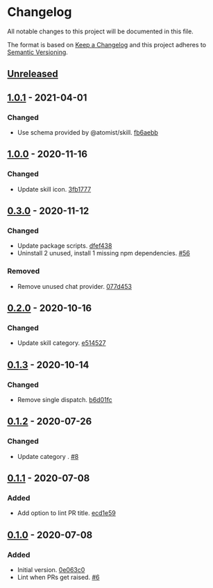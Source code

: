 # Changelog

All notable changes to this project will be documented in this file.

The format is based on [Keep a Changelog](http://keepachangelog.com/)
and this project adheres to [Semantic Versioning](http://semver.org/).

## [Unreleased](https://github.com/atomist-skills/commitlint-skill/compare/1.0.1...HEAD)

## [1.0.1](https://github.com/atomist-skills/commitlint-skill/compare/1.0.0...1.0.1) - 2021-04-01

### Changed

-   Use schema provided by @atomist/skill. [fb6aebb](https://github.com/atomist-skills/commitlint-skill/commit/fb6aebbe9153789c7ba168ea23b0609aac50cd22)

## [1.0.0](https://github.com/atomist-skills/commitlint-skill/compare/0.3.0...1.0.0) - 2020-11-16

### Changed

-   Update skill icon. [3fb1777](https://github.com/atomist-skills/commitlint-skill/commit/3fb17772704e637ea5c873515716b86324160ccd)

## [0.3.0](https://github.com/atomist-skills/commitlint-skill/compare/0.2.0...0.3.0) - 2020-11-12

### Changed

-   Update package scripts. [dfef438](https://github.com/atomist-skills/commitlint-skill/commit/dfef438c9a68a6374286b3255ae68d97a3fd46a3)
-   Uninstall 2 unused, install 1 missing npm dependencies. [#56](https://github.com/atomist-skills/commitlint-skill/issues/56)

### Removed

-   Remove unused chat provider. [077d453](https://github.com/atomist-skills/commitlint-skill/commit/077d453d668a046422aae7362ee597ef43c45c92)

## [0.2.0](https://github.com/atomist-skills/commitlint-skill/compare/0.1.3...0.2.0) - 2020-10-16

### Changed

-   Update skill category. [e514527](https://github.com/atomist-skills/commitlint-skill/commit/e514527f0d628bd389993c4b4e7b218bcbf4dfb1)

## [0.1.3](https://github.com/atomist-skills/commitlint-skill/compare/0.1.2...0.1.3) - 2020-10-14

### Changed

-   Remove single dispatch. [b6d01fc](https://github.com/atomist-skills/commitlint-skill/commit/b6d01fc65d54ffa3422e041276740a1855bc929f)

## [0.1.2](https://github.com/atomist-skills/commitlint-skill/compare/0.1.1...0.1.2) - 2020-07-26

### Changed

-   Update category . [#8](https://github.com/atomist-skills/commitlint-skill/issues/8)

## [0.1.1](https://github.com/atomist-skills/commitlint-skill/compare/0.1.0...0.1.1) - 2020-07-08

### Added

-   Add option to lint PR title. [ecd1e59](https://github.com/atomist-skills/commitlint-skill/commit/ecd1e5922851e71f26aadfabdab26a8eefe05e80)

## [0.1.0](https://github.com/atomist-skills/commitlint-skill/tree/0.1.0) - 2020-07-08

### Added

-   Initial version. [0e063c0](https://github.com/atomist-skills/commitlint-skill/commit/0e063c03cc38e4f123d7a83f1d94fd9e25ded8a4)
-   Lint when PRs get raised. [#6](https://github.com/atomist-skills/commitlint-skill/issues/6)
